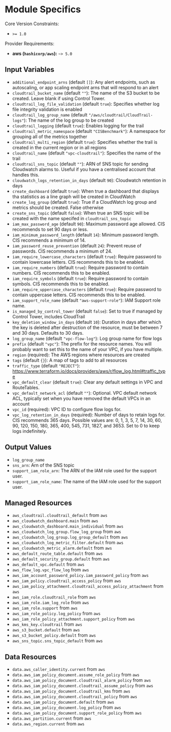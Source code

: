 # Module Specifics

Core Version Constraints:
* `>= 1.0`

Provider Requirements:
* **aws (`hashicorp/aws`):** `~> 5.0`

## Input Variables
* `additional_endpoint_arns` (default `[]`): Any alert endpoints, such as autoscaling, or app scaling endpoint arns that will respond to an alert
* `cloudtrail_bucket_name` (default `""`): The name of the S3 bucket to be created.  Leave blank if using Control Tower.
* `cloudtrail_log_file_validation` (default `true`): Specifies whether log file integrity validation is enabled
* `cloudtrail_log_group_name` (default `"/aws/cloudtrail/CloudTrail-logs"`): The name of the log group to be created
* `cloudtrail_logging` (default `true`): Enables logging for the trail
* `cloudtrail_metric_namespace` (default `"CISBenchmark"`): A namespace for grouping all of the metrics together
* `cloudtrail_multi_region` (default `true`): Specifies whether the trail is created in the current region or in all regions
* `cloudtrail_name` (default `"vpc-cloudtrail"`): Specifies the name of the trail
* `cloudtrail_sns_topic` (default `""`): ARN of SNS topic for sending Cloudwatch alarms to.  Useful if you have a centralised account that handles this.
* `cloudwatch_logs_retention_in_days` (default `90`): Cloudwatch retention in days
* `create_dashboard` (default `true`): When true a dashboard that displays tha statistics as a line graph will be created in CloudWatch
* `create_log_group` (default `true`): True if a CloudWatch log group and metrics should be created. False otherwise
* `create_sns_topic` (default `false`): When true an SNS topic will be created with the name specifed in `cloudtrail_sns_topic` 
* `iam_max_password_age` (default `90`): Maximum password age allowed.  CIS recommends to set 90 days or less.
* `iam_minimum_password_length` (default `14`): Minimum password length.  CIS recommends a minimum of 14.
* `iam_password_reuse_prevention` (default `24`): Prevent reuse of passwords.  CIS recommends a minimum of 24.
* `iam_require_lowercase_characters` (default `true`): Require password to contain lowercase letters.  CIS recommends this to be enabled.
* `iam_require_numbers` (default `true`): Require password to contain numbers.  CIS recommends this to be enabled.
* `iam_require_symbols` (default `true`): Require password to contain symbols.  CIS recommends this to be enabled.
* `iam_require_uppercase_characters` (default `true`): Require password to contain uppercase letters.  CIS recommends this to be enabled.
* `iam_support_role_name` (default `"aws-support-role"`): IAM Support role name.
* `is_managed_by_control_tower` (default `false`): Set to true if managed by Control Tower, includes CloudTrail
* `key_deletion_window_in_days` (default `10`): Duration in days after which the key is deleted after destruction of the resource, must be between 7 and 30 days. Defaults to 30 days.
* `log_group_name` (default `"vpc-flow-log"`): Log group name for flow logs
* `prefix` (default `"vpc"`): The prefix for the resource names. You will probably want to set this to the name of your VPC, if you have multiple.
* `region` (required): The AWS regions where resources are created
* `tags` (default `{}`): A map of tags to add to all resources
* `traffic_type` (default `"REJECT"`): https://www.terraform.io/docs/providers/aws/r/flow_log.html#traffic_type
* `vpc_default_clear` (default `true`): Clear any default settings in VPC and RouteTables.
* `vpc_default_network_acl` (default `""`): Optional.  VPC default network ACL, typically set when you have removed the default VPCs in an account
* `vpc_id` (required): VPC ID to configure flow logs for.
* `vpc_log_retention_in_days` (required): Number of days to retain logs for. CIS recommends 365 days.  Possible values are: 0, 1, 3, 5, 7, 14, 30, 60, 90, 120, 150, 180, 365, 400, 545, 731, 1827, and 3653. Set to 0 to keep logs indefinitely.

## Output Values
* `log_group_name`
* `sns_arn`: Arn of the SNS topic
* `support_iam_role_arn`: The ARN of the IAM role used for the support user.
* `support_iam_role_name`: The name of the IAM role used for the support user.

## Managed Resources
* `aws_cloudtrail.cloudtrail_default` from `aws`
* `aws_cloudwatch_dashboard.main` from `aws`
* `aws_cloudwatch_dashboard.main_individual` from `aws`
* `aws_cloudwatch_log_group.flow_log_group` from `aws`
* `aws_cloudwatch_log_group.log_group_default` from `aws`
* `aws_cloudwatch_log_metric_filter.default` from `aws`
* `aws_cloudwatch_metric_alarm.default` from `aws`
* `aws_default_route_table.default` from `aws`
* `aws_default_security_group.default` from `aws`
* `aws_default_vpc.default` from `aws`
* `aws_flow_log.vpc_flow_log` from `aws`
* `aws_iam_account_password_policy.iam_password_policy` from `aws`
* `aws_iam_policy.cloudtrail_access_policy` from `aws`
* `aws_iam_policy_attachment.cloudtrail_access_policy_attachment` from `aws`
* `aws_iam_role.cloudtrail_role` from `aws`
* `aws_iam_role.iam_log_role` from `aws`
* `aws_iam_role.support` from `aws`
* `aws_iam_role_policy.log_policy` from `aws`
* `aws_iam_role_policy_attachment.support_policy` from `aws`
* `aws_kms_key.cloudtrail` from `aws`
* `aws_s3_bucket.default` from `aws`
* `aws_s3_bucket_policy.default` from `aws`
* `aws_sns_topic.sns_topic_default` from `aws`

## Data Resources
* `data.aws_caller_identity.current` from `aws`
* `data.aws_iam_policy_document.assume_role_policy` from `aws`
* `data.aws_iam_policy_document.cloudtrail_alarm_policy` from `aws`
* `data.aws_iam_policy_document.cloudtrail_assume_policy` from `aws`
* `data.aws_iam_policy_document.cloudtrail_kms` from `aws`
* `data.aws_iam_policy_document.cloudtrail_policy` from `aws`
* `data.aws_iam_policy_document.default` from `aws`
* `data.aws_iam_policy_document.log_policy` from `aws`
* `data.aws_iam_policy_document.support_role_policy` from `aws`
* `data.aws_partition.current` from `aws`
* `data.aws_region.current` from `aws`

